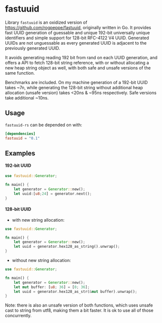 # fastuuid

Library `fastuuid` is an oxidized version of https://github.com/rogpeppe/fastuuid, originally written in Go.
It provides fast UUID generation of guessable and unique 192-bit universally unique identifiers and simple support for 128-bit RFC-4122 V4 UUID.
Generated UUIDs are not unguessable as every generated UUID is adjacent to the previously generated UUID.

It avoids generating reading 192 bit from rand on each UUID generation, and offers a API to fetch 128-bit string reference,
with or without allocating a new heap string object as well, with both safe and unsafe versions of the same function.

Benchmarks are included. On my machine generation of a 192-bit UUID takes ~7n, while generating the 128-bit string
without additional heap allocation (unsafe version) takes <20ns & ~95ns respectively. Safe versions take additional ~10ns.

## Usage

`fastuuid-rs` can be depended on with:

```toml
[dependencies]
fastuuid = "0.1"
```

## Examples
#### 192-bit UUID
```rust
use fastuuid::Generator;

fn main() {
    let generator = Generator::new();
    let uuid:[u8;24] = generator.next();
}
```

#### 128-bit UUID
- with new string allocation:
```rust
use fastuuid::Generator;

fn main() {
    let generator = Generator::new();
    let uuid = generator.hex128_as_string().unwrap();
}
```
- without new string allocation:
```rust
use fastuuid::Generator;

fn main() {
    let generator = Generator::new();
    let mut buffer: [u8; 36] = [0; 36];
    let uuid = generator.hex128_as_str(&mut buffer).unwrap();
}
```

Note: there is also an unsafe version of both functions, which uses unsafe cast to string from utf8, making them a bit faster.
It is ok to use all of those concurrently.



